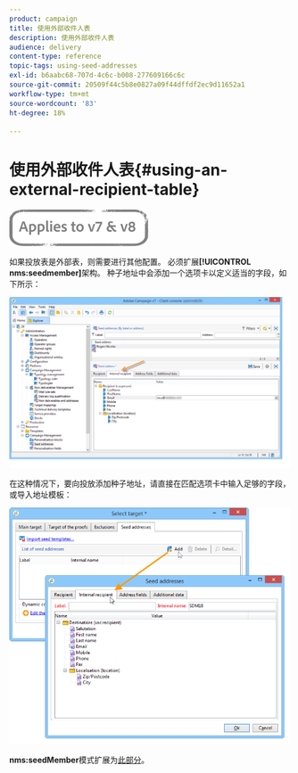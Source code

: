 ```yaml
---
product: campaign
title: 使用外部收件人表
description: 使用外部收件人表
audience: delivery
content-type: reference
topic-tags: using-seed-addresses
exl-id: b6aabc68-707d-4c6c-b008-277609166c6c
source-git-commit: 20509f44c5b8e0827a09f44dffdf2ec9d11652a1
workflow-type: tm+mt
source-wordcount: '83'
ht-degree: 18%

---
```


# 使用外部收件人表{#using-an-external-recipient-table}

![](../../assets/common.svg)

如果投放表是外部表，则需要进行其他配置。 必须扩展&#x200B;**[!UICONTROL nms:seedmember]**&#x200B;架构。 种子地址中会添加一个选项卡以定义适当的字段，如下所示：

![](assets/s_ncs_user_seedlist_new_tab.png)

在这种情况下，要向投放添加种子地址，请直接在匹配选项卡中输入足够的字段，或导入地址模板：

![](assets/s_ncs_user_seedlist_add_new_tab.png)

**nms:seedMember**&#x200B;模式扩展为[此部分](../../configuration/using/seed-addresses.md)。
